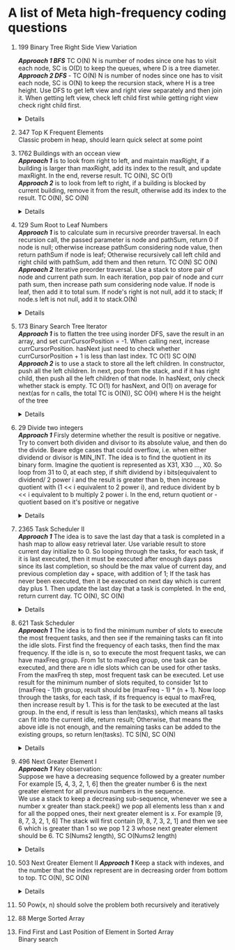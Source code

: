 # A list of Meta high-frequency coding questions 

1. 199 Binary Tree Right Side View Variation
   
   ***Approach 1 BFS*** TC O(N) N is number of nodes since one has to visit each node, SC is O(D) to keep the queues, where D is a tree diameter.                  
   ***Approach 2 DFS*** - TC O(N) N is number of nodes since one has to visit each node, SC is O(N) to keep the recursion stack, where H is a tree height. Use DFS to get left view and right view separately and then join it. When getting left view, check left child first while getting right view check right child first.  
   <details>
       
      ```python
       #BFS
            def rightSideView(self, root: Optional[TreeNode]) -> List[int]:
              if not root:
                  return []
              
              resultLeft = []
              resultRight = []
              queue = deque([root])
              while queue:
                  levelSize = len(queue)
                  for i in range(levelSize):
                      node = queue.popleft()
                      if i == 0:
                          resultLeft.append(node.val)
                      if i == levelSize - 1:
                          resultRight.append(node.val)
                      
                      if node.left:
                          queue.append(node.left)
                      
                      if node.right:
                          queue.append(node.right)
      
              return resultLeft + resultRight[::-1]
         
      #DFS
        def rightSideView(self, root: Optional[TreeNode]) -> List[int]:
        result = []

        def dfs(node, level):
            if level == len(result):
                result.append(node.val)
            
            if node.right:
                dfs(node.right, level + 1)
            
            if node.left:
                dfs(node.left, level + 1)

        if not root:
            return []
        
        dfs(root, 0)
        return result
      ```
   </details>     
   
1. 347 Top K Frequent Elements  
Classic probem in heap, should learn quick select at some point

1. 1762 Buildings with an occean view  
***Approach 1*** is to look from right to left, and maintain maxRight, if a building is larger than maxRight, add its index to the  result, and update maxRight. In the end, reverse result. TC O(N), SC O(1)  
***Approach 2*** is to look from left to right, if a building is blocked by current building, remove it from the result, otherwise add its index to the result. TC O(N), SC O(N)
   <details>
       
      ```python
       # From right to left
       def findBuildings(self, heights: List[int]) -> List[int]:
           result = []
           maxRightHeight = -1
           for i in range(len(heights) -1, -1, -1):
               if heights[i] > maxRightHeight:
                   result.append(i)
                   maxRightHeight = heights[i]
           result.reverse()
           return result
         
      #From left to right
       def findBuildings(self, heights: List[int]) -> List[int]:
           result = []
           for i, height in enumerate(heights):
               while len(result) > 0 and heights[result[-1]] <= height:
                   result.pop()
               result.append(i)
           
           return result
      ```
   </details>    

1. 129 Sum Root to Leaf Numbers  
***Approach 1*** is to calculate sum in recursive preorder traversal. In each recursion call, the passed parameter is node and pathSum, return 0 if node is null; otherwise increase pathSum considering node value, then return pathSum if node is leaf; Otherwise recursively call left child and right child with pathSum, add them and then return. TC O(N) SC O(N)  
***Approach 2*** Iterative preorder traversal. Use a stack to store pair of node and current path sum. In each iteration, pop pair of node and curr path sum, then increase path sum considering node value. If node is leaf, then add it to total sum. If node's right is not null, add it to stack; If node.s left is not null, add it to stack.O(N)
   <details>
       
      ```python
   # Recursive
    def sumNumbers(self, root: Optional[TreeNode]) -> int:
        def dfs(node, pathSum):         
            if not node:                
                return 0
   
            pathSum = pathSum * 10 + node.val
            if node.left is None and node.right is None:
                return pathSum
                
            return dfs(node.left, pathSum) + dfs(node.right, pathSum)
        
        return dfs(root, 0)
     
      # Iterative
    def sumNumbers(self, root: Optional[TreeNode]) -> int:
        total = 0
        stack = [(root, 0)]
        while stack:
            node, pathSum = stack.pop()
   
            pathSum = pathSum * 10 + node.val
            if node.left is None and node.right is None:
                total += pathSum
            
            if node.right is not None:
                stack.append((node.right, pathSum))
            
            if node.left is not None:
                stack.append((node.left, pathSum))
        
        return total     
      ```
   </details> 

1. 173 Binary Search Tree Iterator  
***Approach 1*** is to flatten the tree using inorder DFS, save the result in an array, and set currCursorPosition = -1. When calling next, increase currCursorPosition. hasNext just need to check whether currCursorPosition + 1 is less than last index. TC O(1) SC O(N)  
***Approach 2*** is to use a stack to store all the left children. In constructor, push all the left children. In next, pop from the stack, and if it has right child, then push all the left children of that node. In hasNext, only check whether stack is empty.   TC O(1) for hasNext, and O(1) on average for next(as for n calls, the total TC is O(N)), SC O(H) where H is the height of the tree
   <details>
      
      ```python
      class BSTIterator:
          def __init__(self, root: Optional[TreeNode]):
              self.stack = []
              self.pushLeftChildren(root)
              
          def pushLeftChildren(self, node):
              while node:
                  self.stack.append(node)
                  node = node.left
                        
          def next(self) -> int:
              topMostNode = self.stack.pop()
              self.pushLeftChildren(topMostNode.right)
      
              return topMostNode.val       
      
          def hasNext(self) -> bool:
              return len(self.stack) > 0       
      ```
   </details>   

1. 29 Divide two integers  
***Approach 1*** Firsly determine whether the result is positive or negative. Try to convert both dividen and divisor to its absolute value, and then do the divide. Beare edge cases that could overflow, i.e. when either dividend or divisor is MIN_INT. The idea is to find the quotient in its binary form. Imagine the quotient is represented as X31, X30 ..., X0. So loop from 31 to 0, at each step, if shift dividend by i bits(equivalent to dividend/ 2 power i and the result is greater than b, then increase quotient with (1 << i equivalent to 2 power i), and reduce divident by b << i equivalent to b multiply 2 power i. In the end, return quotient or -quotient based on it's positive or negative
   <details>
    
      ```python
    def divide(self, dividend: int, divisor: int) -> int:
        MIN_INT = -2 ** 31
        MAX_INT = 2 ** 31 - 1
        if dividend == MIN_INT and divisor == MIN_INT:
            return 1
        elif divisor == MIN_INT:
            return 0
        elif dividend == MIN_INT:
            if divisor == -1:
                return MAX_INT
            elif divisor > 0:
                return -1 + self.divide(dividend + divisor, divisor)
            else:
                return 1 + self.divide(dividend - divisor, divisor)

        isPositive = (dividend > 0) == (divisor > 0)
        dividend = abs(dividend)
        divisor = abs(divisor)
        quotient = 0
        for i in range(31, -1, -1):
            if (dividend >> i) >= divisor:
                quotient += (1 << i)
                dividend -= (divisor << i)
        
        return quotient if isPositive else -quotient  
      ```
   </details>  


1. 2365 Task Scheduler II  
***Approach 1*** The idea is to save the last day that a task is completed in a hash map to allow easy retrieval later. Use variable result to store current day initialize to 0. So looping through the tasks, for each task, if it is last executed, then it must be executed after enough days pass since its last completion, so should be the max value of current day, and previous completion day + space, with addition of 1; If the task has never been executed, then it be executed on next day which is current day plus 1. Then update the last day that a task is completed. In the end, return current day. TC O(N), SC O(N)  
   <details>
    
      ```python
      # Use normal dict {}
       def taskSchedulerII(self, tasks: List[int], space: int) -> int:
           result = 0
           taskLastComplete = defaultdict(lambda : -2 - space)
           for task in tasks:
               if task in taskLastComplete:
                   result = max(result, taskLastComplete[task] + space) + 1
               else:
                   result += 1
                   
               taskLastComplete[task] = result
   
           return result
            
      # Use defaultdict
       def taskSchedulerII(self, tasks: List[int], space: int) -> int:
           result = 0
           taskLastComplete = defaultdict(lambda : -2 - space)
           for task in tasks:
               result = max(result, taskLastComplete[task] + space) + 1
               taskLastComplete[task] = result
   
           return result
      ```
   </details>  

1. 621 Task Scheduler  
***Approach 1*** The idea is to find the minimum number of slots to execute the most frequent tasks, and then see if the remaining tasks can fit into the idle slots. First find the frequency of each tasks, then find the max frequency. If the idle is n, so to execute the most frequent tasks, we can have maxFreq group. From 1st to maxFreq group, one task can be executed, and there are n idle slots which can be used for other tasks. From the maxFreq th step, most frequent task can be executed. Let use result for the minimum number of slots requited, to consider 1st to (maxFreq - 1)th group, result should be (maxFreq - 1) * (n + 1). Now loop through the tasks, for each task, if its frequency is equal to maxFreq, then increase result by 1. This is for the task to be executed at the last group. In the end, if result is less than len(tasks), which means all tasks can fit into the current idle, return result; Otherwise, that means the above idle is not enough, and the remaining tasks can be added to the existing groups, so return len(tasks). TC S(N), SC O(N)  
   <details>
    
      ```python
       def leastInterval(self, tasks: List[str], n: int) -> int:
           counter = Counter(tasks)
           maxFreq = max(counter.values())
           result = (maxFreq - 1) * (n + 1)
           for taskName, freq in counter.items():
               if freq == maxFreq:
                   result += 1
           
           return max(len(tasks), result)
      ```
   </details>  

1. 496 Next Greater Element I  
***Approach 1*** 
Key observation:  
Suppose we have a decreasing sequence followed by a greater number  
For example [5, 4, 3, 2, 1, 6] then the greater number 6 is the next greater element for all previous numbers in the sequence.  
We use a stack to keep a decreasing sub-sequence, whenever we see a number x greater than stack.peek() we pop all elements less than x and for all the popped ones, their next greater element is x. For example [9, 8, 7, 3, 2, 1, 6] The stack will first contain [9, 8, 7, 3, 2, 1] and then we see 6 which is greater than 1 so we pop 1 2 3 whose next greater element should be 6. TC S(Nums2 length), SC O(Nums2 length)  
   <details>
    
      ```python
       def nextGreaterElement(self, nums1: List[int], nums2: List[int]) -> List[int]:
           stack = []
           nextGreater = {}
           for num in nums2:
               while stack and stack[-1] < num:
                   nextGreater[stack.pop()] = num
               stack.append(num)
           
           result = [-1] * len(nums1)
           for i, num in enumerate(nums1):
               if num in nextGreater:
                   result[i] = nextGreater[num]
           
           return result
      ```
   </details>  

1. 503 Next Greater Element II
***Approach 1*** Keep a stack with indexes, and the number that the index represent are in decreasing order from bottom to top. TC O(N), SC O(N)  
   <details>
    
      ```python
       def nextGreaterElements(self, nums: List[int]) -> List[int]:
           stack = []
           numsLen = len(nums)
           result = [-1] * numsLen
           for i in range(numsLen * 2):
               num = nums[i % numsLen]
               while stack and nums[stack[-1]] < num:
                   result[stack.pop()] = num
   
               if i < numsLen:
                   stack.append(i)
           
           return result
      ```
   </details>  

1. 50 Pow(x, n) should solve the problem both recursively and iteratively
1. 88 Merge Sorted Array 
1. Find First and Last Position of Element in Sorted Array  
Binary search

